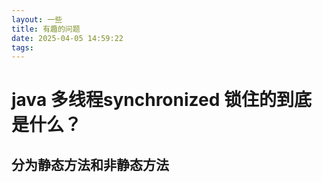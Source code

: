```yaml
---
layout: 一些
title: 有趣的问题
date: 2025-04-05 14:59:22
tags:
---
```

# java 多线程synchronized 锁住的到底是什么？
## 分为静态方法和非静态方法
